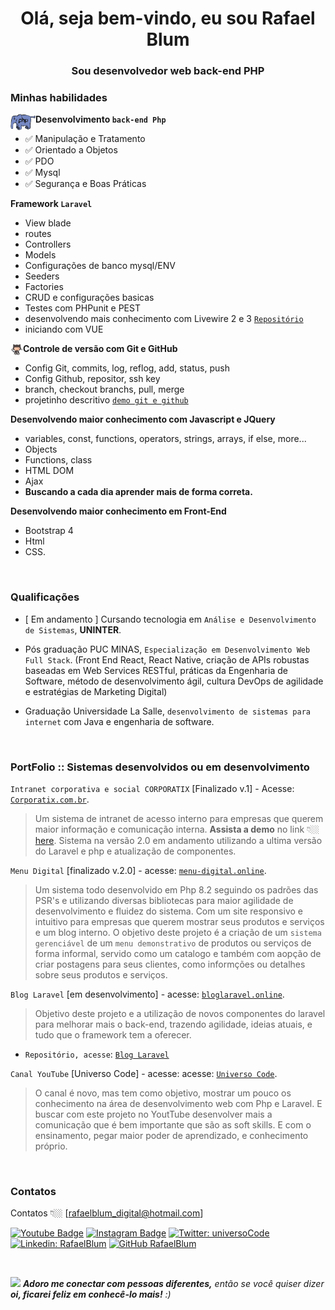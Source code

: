 <h1 align="center">Olá, seja bem-vindo, eu sou Rafael Blum </h1> 
<h3 align="center">Sou desenvolvedor web back-end PHP</h3>


### Minhas habilidades

  **Desenvolvimento `back-end Php`**  <img align='left' src="https://raw.githubusercontent.com/MaruanBO/MaruanBO/master/assets/php.gif" width="40">
  - :white_check_mark: Manipulação e Tratamento
  - :white_check_mark: Orientado a Objetos
  - :white_check_mark: PDO
  - :white_check_mark: Mysql
  - :white_check_mark: Segurança e Boas Práticas

  **Framework `Laravel`**
  - View blade
  - routes
  - Controllers
  - Models
  - Configurações de banco mysql/ENV
  - Seeders
  - Factories
  - CRUD e configurações basicas
  - Testes com PHPunit e PEST
  - desenvolvendo mais conhecimento com Livewire 2 e 3 [`Repositório`](https://github.com/RafaelBlum/livewire-laravel) 
  - iniciando com VUE
  
  **Controle de versão com Git e GitHub** <img align='left' src="https://raw.githubusercontent.com/iCharlesZ/FigureBed/master/img/octocat.gif" width="20">
  - Config Git, commits, log, reflog, add, status, push
  - Config Github, repositor, ssh key
  - branch, checkout branchs, pull, merge
  - projetinho descritivo [`demo git e github`](https://github.com/RafaelBlum/demo-git-github)
  
**Desenvolvendo maior conhecimento com Javascript e JQuery**
  - variables, const, functions, operators, strings, arrays, if else, more...
  - Objects
  - Functions, class
  - HTML DOM
  - Ajax
  - **Buscando a cada dia aprender mais de forma correta.**

**Desenvolvendo maior conhecimento em Front-End**
  - Bootstrap 4
  - Html
  - CSS.

<br/>


### Qualificações

- [ Em andamento ] Cursando tecnologia em `Análise e Desenvolvimento de Sistemas`, **UNINTER**.

- Pós graduação PUC MINAS, `Especialização em Desenvolvimento Web Full Stack`. (Front End React, React Native, criação de APIs robustas baseadas em Web Services RESTful, práticas da Engenharia de Software, método de desenvolvimento ágil, cultura DevOps de agilidade e estratégias de Marketing Digital)

- Graduação Universidade La Salle, `desenvolvimento de sistemas para internet` com Java e engenharia de software.

<br/>

### PortFolio :: Sistemas desenvolvidos ou em desenvolvimento

`Intranet corporativa e social CORPORATIX` [Finalizado v.1] - Acesse: [`Corporatix.com.br`](https://www.corporatix.online/).
> Um sistema de intranet de acesso interno para empresas que querem maior informação e comunicação interna.
> **Assista a demo** no link 👇🏼 [here](https://www.youtube.com/watch?v=R8SYSqY7nAM&t=39s&ab_channel=universocode).
> Sistema na versão 2.0 em andamento utilizando a ultima versão do Laravel e php e atualização de componentes.


`Menu Digital` [finalizado v.2.0] - acesse: [`menu-digital.online`](https://www.menu-digital.online/). 
> Um sistema todo desenvolvido em Php 8.2 seguindo os padrões das PSR's e utilizando diversas bibliotecas para maior agilidade de desenvolvimento e fluidez do sistema.
> Com um site responsivo e intuitivo para empresas que querem mostrar seus produtos e serviços e um blog interno.
> O objetivo deste projeto é a criação de um `sistema gerenciável` de um `menu demonstrativo` de produtos ou serviços de forma informal, servido como um catalogo e também com aopção de criar postagens para seus clientes, como informções ou detalhes sobre seus produtos e serviços.

`Blog Laravel` [em desenvolvimento] - acesse: [`bloglaravel.online`](http://bloglaravel.online/). 
> Objetivo deste projeto e a utilização de novos componentes do laravel para melhorar mais o back-end, trazendo agilidade, ideias atuais, e tudo que o framework tem a oferecer.
- `Repositório, acesse`: [`Blog Laravel`](https://github.com/RafaelBlum/Blog-crud-cms) 


`Canal YouTube` [Universo Code] - acesse: acesse: [`Universo Code`](https://www.youtube.com/channel/UCMvtn8HZ12Ud-sdkY5KzTog). 
> O canal é novo, mas tem como objetivo, mostrar um pouco os conhecimento na área de desenvolvimento web com Php e Laravel.
> E buscar com este projeto no YoutTube desenvolver mais a comunicação que é bem importante que são as soft skills.
> E com o ensinamento, pegar maior poder de aprendizado, e conhecimento próprio.

<br/>

### Contatos

Contatos 👇🏼 [rafaelblum_digital@hotmail.com]

[![Youtube Badge](https://img.shields.io/badge/-Youtube-FF0000?style=flat-square&labelColor=FF0000&logo=youtube&logoColor=white&link=https://www.youtube.com/channel/UCMvtn8HZ12Ud-sdkY5KzTog)](https://www.youtube.com/channel/UCMvtn8HZ12Ud-sdkY5KzTog)
[![Instagram Badge](https://img.shields.io/badge/-rafablum_-violet?style=flat-square&logo=Instagram&logoColor=white&link=https://www.instagram.com/rafablum_/)](https://www.instagram.com/rafablum_/)
[![Twitter: universoCode](https://img.shields.io/twitter/follow/universoCode?style=social)](https://twitter.com/universoCode)
[![Linkedin: RafaelBlum](https://img.shields.io/badge/-RafaelBlum-blue?style=flat-square&logo=Linkedin&logoColor=white&link=https://www.linkedin.com/in/rafael-blum-378656285/)](https://www.linkedin.com/in/rafael-blum-378656285/)
[![GitHub RafaelBlum](https://img.shields.io/github/followers/RafaelBlum?label=follow&style=social)](https://github.com/RafaelBlum)

<br/>

<img src="https://media.giphy.com/media/LnQjpWaON8nhr21vNW/giphy.gif" width="60"> <em><b>Adoro me conectar com pessoas diferentes,</b> então se você quiser dizer <b>oi, ficarei feliz em conhecê-lo mais!</b> :)</em>


